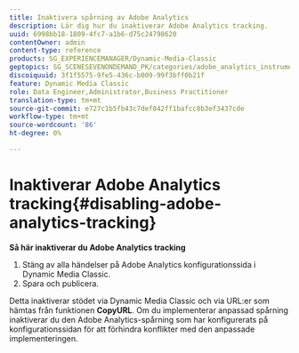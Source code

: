 ```yaml
---
title: Inaktivera spårning av Adobe Analytics
description: Lär dig hur du inaktiverar Adobe Analytics tracking.
uuid: 6998bb18-1809-4fc7-a1b6-d75c24798620
contentOwner: admin
content-type: reference
products: SG_EXPERIENCEMANAGER/Dynamic-Media-Classic
geptopics: SG_SCENESEVENONDEMAND_PK/categories/adobe_analytics_instrumentation_kit
discoiquuid: 3f1f5575-9fe5-436c-b009-99f3bff0b21f
feature: Dynamic Media Classic
role: Data Engineer,Administrator,Business Practitioner
translation-type: tm+mt
source-git-commit: e727c1b5fb43c7def842ff1bafcc8b3ef3437cde
workflow-type: tm+mt
source-wordcount: '86'
ht-degree: 0%

---
```



# Inaktiverar Adobe Analytics tracking{#disabling-adobe-analytics-tracking}

**Så här inaktiverar du Adobe Analytics tracking**

1. Stäng av alla händelser på Adobe Analytics konfigurationssida i Dynamic Media Classic.
1. Spara och publicera.

Detta inaktiverar stödet via Dynamic Media Classic och via URL:er som hämtas från funktionen **CopyURL**. Om du implementerar anpassad spårning inaktiverar du den Adobe Analytics-spårning som har konfigurerats på konfigurationssidan för att förhindra konflikter med den anpassade implementeringen.

